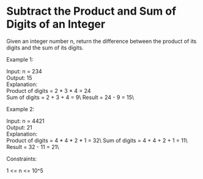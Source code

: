 # Subtract the Product and Sum of Digits of an Integer

Given an integer number n, return the difference between the product of its digits and the sum of its digits.
 

Example 1:

Input: n = 234\
Output: 15\
Explanation:\
Product of digits = 2 * 3 * 4 = 24\
Sum of digits = 2 + 3 + 4 = 9\ 
Result = 24 - 9 = 15\

Example 2:

Input: n = 4421\
Output: 21\
Explanation:\
Product of digits = 4 * 4 * 2 * 1 = 32\ 
Sum of digits = 4 + 4 + 2 + 1 = 11\ 
Result = 32 - 11 = 21\
 

Constraints:

1 <= n <= 10^5